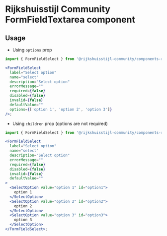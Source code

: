 # Rijkshuisstijl Community FormFieldTextarea component

## Usage

- Using `options` prop

```jsx
import { FormFieldSelect } from '@rijkshuisstijl-community/components-react';

<FormFieldSelect
  label="Select option"
  name="select"
  description="Select option"
  errorMessage=""
  required={false}
  disabled={false}
  invalid={false}
  defaultValue=""
  options={['option 1', 'option 2', 'option 3']}
/>;
```

- Using `children` prop (options are not required)

```jsx
import { FormFieldSelect } from '@rijkshuisstijl-community/components-react';

<FormFieldSelect
  label="Select option"
  name="select"
  description="Select option"
  errorMessage=""
  required={false}
  disabled={false}
  invalid={false}
  defaultValue=""
>
  <SelectOption value="option 1" id="option1">
    option 1
  </SelectOption>
  <SelectOption value="option 2" id="option2">
    option 2
  </SelectOption>
  <SelectOption value="option 3" id="option3">
    option 3
  </SelectOption>
</FormFieldSelect>;
```

